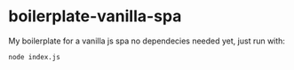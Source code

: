 # boilerplate-vanilla-spa
My boilerplate for a vanilla js spa
no dependecies needed yet, just run with:

`node index.js`
